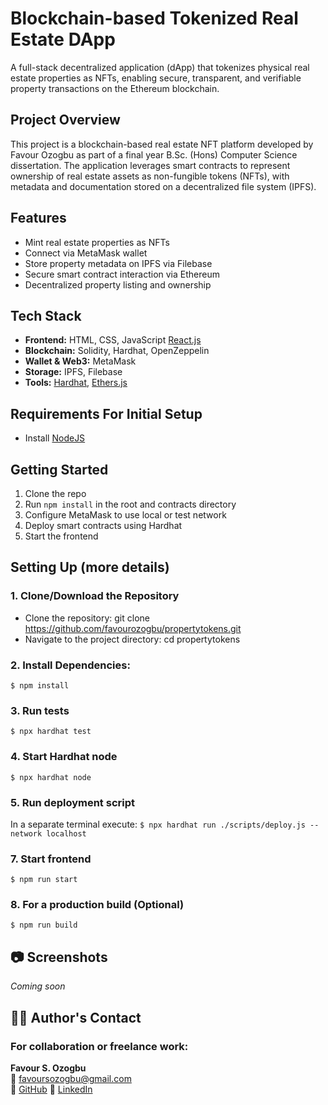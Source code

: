 # Blockchain-based Tokenized Real Estate DApp

A full-stack decentralized application (dApp) that tokenizes physical real estate properties as NFTs, enabling secure, transparent, and verifiable property transactions on the Ethereum blockchain.

## Project Overview

This project is a blockchain-based real estate NFT platform developed by Favour Ozogbu as part of a final year B.Sc. (Hons) Computer Science dissertation. The application leverages smart contracts to represent ownership of real estate assets as non-fungible tokens (NFTs), with metadata and documentation stored on a decentralized file system (IPFS).

## Features

- Mint real estate properties as NFTs
- Connect via MetaMask wallet
- Store property metadata on IPFS via Filebase
- Secure smart contract interaction via Ethereum
- Decentralized property listing and ownership

## Tech Stack

- **Frontend:** HTML, CSS, JavaScript [React.js](https://reactjs.org/)
- **Blockchain:** Solidity, Hardhat, OpenZeppelin
- **Wallet & Web3:** MetaMask
- **Storage:** IPFS, Filebase
- **Tools:** [Hardhat](https://hardhat.org/), [Ethers.js](https://docs.ethers.io/v5/)

## Requirements For Initial Setup

- Install [NodeJS](https://nodejs.org/en/)

## Getting Started

1. Clone the repo
2. Run `npm install` in the root and contracts directory
3. Configure MetaMask to use local or test network
4. Deploy smart contracts using Hardhat
5. Start the frontend

## Setting Up (more details)

### 1. Clone/Download the Repository
- Clone the repository: git clone <https://github.com/favourozogbu/propertytokens.git>
- Navigate to the project directory: cd propertytokens

### 2. Install Dependencies:
`$ npm install`

### 3. Run tests
`$ npx hardhat test`

### 4. Start Hardhat node
`$ npx hardhat node`

### 5. Run deployment script
In a separate terminal execute:
`$ npx hardhat run ./scripts/deploy.js --network localhost`

### 7. Start frontend
`$ npm run start`

### 8. For a production build (Optional)
`$ npm run build`

## 📷 Screenshots

*Coming soon*

## 👨‍💻 Author's Contact   
### For collaboration or freelance work:

**Favour S. Ozogbu**   
📧 favoursozogbu@gmail.com  
🔗 [GitHub](https://github.com/favourozogbu)
🔗 [LinkedIn](https://www.linkedin.com/in/favourozogbu)












